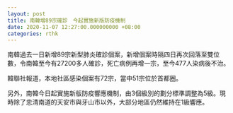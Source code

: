 ```yaml
---
layout: post
title: 南韓增89宗確診　今起實施新版防疫機制
date: 2020-11-07 12:27:00.000000000 +08:00
categories: rthk
---
```


南韓過去一日新增89宗新型肺炎確診個案，新增個案時隔四日再次回落至雙位數，令南韓至今有27200多人確診，死亡病例再增一宗，至今477人染病後不治。

韓聯社報道，本地社區感染個案有72宗，當中51宗位於首都圈。

另外，南韓今日起實施新版防疫響應機制，由3個級別的劃分標準調整為5級。現時除了忠清南道的天安市與牙山市以外，大部分地區仍然維持在1級響應。
